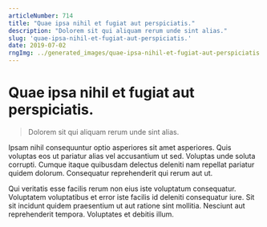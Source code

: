 ```yaml
---
articleNumber: 714
title: "Quae ipsa nihil et fugiat aut perspiciatis."
description: "Dolorem sit qui aliquam rerum unde sint alias."
slug: 'quae-ipsa-nihil-et-fugiat-aut-perspiciatis.'
date: 2019-07-02
rngImg: ../generated_images/quae-ipsa-nihil-et-fugiat-aut-perspiciatis..jpg
---
```


# Quae ipsa nihil et fugiat aut perspiciatis.

> Dolorem sit qui aliquam rerum unde sint alias.

Ipsam nihil consequuntur optio asperiores sit amet asperiores. Quis voluptas eos ut pariatur alias vel accusantium ut sed. Voluptas unde soluta corrupti. Cumque itaque quibusdam delectus deleniti nam repellat pariatur quidem dolorum. Consequatur reprehenderit qui rerum aut ut.
 Qui veritatis esse facilis rerum non eius iste voluptatum consequatur. Voluptatem voluptatibus et error iste facilis id deleniti consequatur iure. Sit sit incidunt quidem praesentium ut aut ratione sint mollitia. Nesciunt aut reprehenderit tempora. Voluptates et debitis illum.
